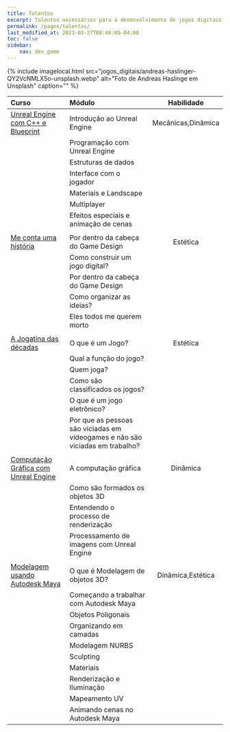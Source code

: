 ```yaml
---
title: Talentos
excerpt: Talentos necessários para o desenvolvimento de jogos digitais
permalink: /pages/talentos/
last_modified_at: 2023-03-27T08:48:05-04:00
toc: false  
sidebar:
    nav: dev_game 
---
```


{% include imagelocal.html
    src="jogos_digitais/andreas-haslinger-QY2VcNMLX5o-unsplash.webp"
    alt="Foto de Andreas Haslinge em Unsplash"
    caption=""
%}

| Curso                                                              | Módulo                                                                        |     Habilidade     |
| :----------------------------------------------------------------- | :---------------------------------------------------------------------------- | :----------------: |
| [Unreal Engine com C++ e Blueprint](/pages/unreal_engine/)         | Introdução ao Unreal Engine                                                   | Mecânicas,Dinâmica |
|                                                                    | Programação com Unreal Engine                                                 |                    |
|                                                                    | Estruturas de dados                                                           |                    |
|                                                                    | Interface com o jogador                                                       |                    |
|                                                                    | Materiais e Landscape                                                         |                    |
|                                                                    | Multiplayer                                                                   |                    |
|                                                                    | Efeitos especiais e animação de cenas                                         |                    |
|                                                                    |                                                                               |                    |
| [Me conta uma história](/pages/me_conta_uma_historia/)             | Por dentro da cabeça do Game Design                                           |      Estética      |
|                                                                    | Como construir um jogo digital?                                               |                    |
|                                                                    | Por dentro da cabeça do Game Design                                           |                    |
|                                                                    | Como organizar as ideias?                                                     |                    |
|                                                                    | Eles todos me querem morto                                                    |                    |
|                                                                    |                                                                               |                    |
| [A Jogatina das décadas](/pages/a_jogatina_das_decadas/)           | O que é um Jogo?                                                              |      Estética      |
|                                                                    | Qual a função do jogo?                                                        |                    |
|                                                                    | Quem joga?                                                                    |                    |
|                                                                    | Como são classificados os jogos?                                              |                    |
|                                                                    | O que é um jogo eletrônico?                                                   |                    |
|                                                                    | Por que as pessoas são viciadas em videogames e não são viciadas em trabalho? |                    |
|                                                                    |                                                                               |                    |
| [Computação Gráfica com Unreal Engine](/pages/computacao_grafica/) | A computação gráfica                                                          |      Dinâmica      |
|                                                                    | Como são formados os objetos 3D                                               |                    |
|                                                                    | Entendendo o processo de renderização                                         |                    |
|                                                                    | Processamento de imagens com Unreal Engine                                    |                    |
|                                                                    |                                                                               |                    |
| [Modelagem usando Autodesk Maya](/pages/modelagem3d)               | O que é Modelagem de objetos 3D?                                              | Dinâmica,Estética  |
|                                                                    | Começando a trabalhar com Autodesk Maya                                       |                    |
|                                                                    | Objetos Poligonais                                                            |                    |
|                                                                    | Organizando em camadas                                                        |                    |
|                                                                    | Modelagem NURBS                                                               |                    |
|                                                                    | Sculpting                                                                     |                    |
|                                                                    | Materiais                                                                     |                    |
|                                                                    | Renderização e Iluminação                                                     |                    |
|                                                                    | Mapeamento UV                                                                 |                    |
|                                                                    | Animando cenas no Autodesk Maya                                               |                    |
